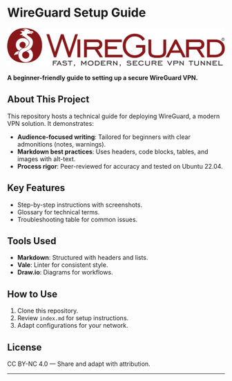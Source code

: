 # WireGuard Setup Guide  

![WireGuard Logo](./assets/wiregurad-logo.svg)  

**A beginner-friendly guide to setting up a secure WireGuard VPN.**  

## About This Project  
This repository hosts a technical guide for deploying WireGuard, a modern VPN solution. It demonstrates:  
- **Audience-focused writing**: Tailored for beginners with clear admonitions (notes, warnings).  
- **Markdown best practices**: Uses headers, code blocks, tables, and images with alt-text.  
- **Process rigor**: Peer-reviewed for accuracy and tested on Ubuntu 22.04.  

## Key Features  
- Step-by-step instructions with screenshots.  
- Glossary for technical terms.  
- Troubleshooting table for common issues.  

## Tools Used  
- **Markdown**: Structured with headers and lists.  
- **Vale**: Linter for consistent style.  
- **Draw.io**: Diagrams for workflows.  

## How to Use  
1. Clone this repository.  
2. Review `index.md` for setup instructions.  
3. Adapt configurations for your network.  

## License  
CC BY-NC 4.0 — Share and adapt with attribution.  

---